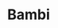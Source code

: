 ---
layout: fact
year: 
title: Bambi
fact: In preparing for <em>Bambi</em>, Walt sent his artists back to school to study animal anatomy in order to get more realism in the character animation.
---